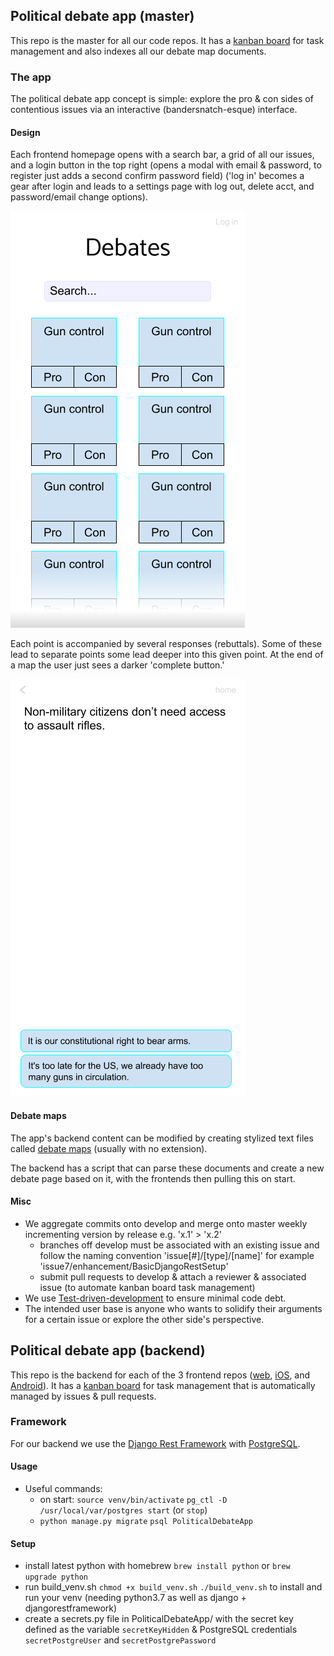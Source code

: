 ## Political debate app (master)

This repo is the master for all our code repos. It has a [kanban board](https://github.com/samyachour/PoliticalDebateApp_Backend/projects/1?fullscreen=true) for task management and also indexes all our debate map documents.

### The app

The political debate app concept is simple: explore the pro & con sides of contentious issues via an interactive (bandersnatch-esque) interface.

#### Design

Each frontend homepage opens with a search bar, a grid of all our issues, and a login button in the top right (opens a modal with email & password, to register just adds a second confirm password field) ('log in' becomes a gear after login and leads to a settings page with log out, delete acct, and password/email change options).

![](Designs/Home.png)

Each point is accompanied by several responses (rebuttals). Some of these lead to separate points some lead deeper into this given point. At the end of a map the user just sees a darker 'complete button.'

![](Designs/Point.png)

#### Debate maps

The app's backend content can be modified by creating stylized text files called [debate maps](Debate_maps/Template) (usually with no extension).

The backend has a script that can parse these documents and create a new debate page based on it, with the frontends then pulling this on start.

#### Misc

- We aggregate commits onto develop and merge onto master weekly incrementing version by release e.g. 'x.1' > 'x.2'
    - branches off develop must be associated with an existing issue and follow the naming convention 'issue[#]/[type]/[name]' for example 'issue7/enhancement/BasicDjangoRestSetup'
    - submit pull requests to develop & attach a reviewer & associated issue (to automate kanban board task management)
- We use [Test-driven-development](https://en.wikipedia.org/wiki/Test-driven_development) to ensure minimal code debt.
- The intended user base is anyone who wants to solidify their arguments for a certain issue or explore the other side's perspective.

## Political debate app (backend)

This repo is the backend for each of the 3 frontend repos ([web](https://github.com/samyachour/PoliticalDebateApp_Web), [iOS](https://github.com/samyachour/PoliticalDebateApp_iOS), and [Android](https://github.com/samyachour/PoliticalDebateApp_Android)). It has a [kanban board](https://github.com/samyachour/PoliticalDebateApp_Backend/projects/1?fullscreen=true) for task management that is automatically managed by issues & pull requests.

### Framework

For our backend we use the [Django Rest Framework](https://www.django-rest-framework.org) with [PostgreSQL](https://www.postgresql.org).

#### Usage

- Useful commands:
    - on start: `source venv/bin/activate` `pg_ctl -D /usr/local/var/postgres start` (or `stop`)
    - `python manage.py migrate` `psql PoliticalDebateApp`

#### Setup

- install latest python with homebrew `brew install python` or `brew upgrade python`
- run build_venv.sh `chmod +x build_venv.sh` `./build_venv.sh` to install and run your venv (needing python3.7 as well as django + djangorestframework)
- create a secrets.py file in PoliticalDebateApp/ with the secret key defined as the variable `secretKeyHidden` & PostgreSQL credentials `secretPostgreUser` and `secretPostgrePassword`
